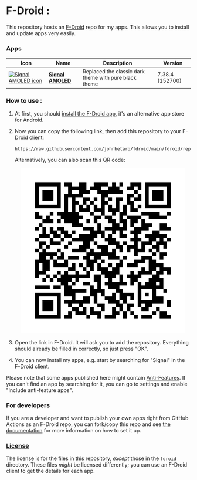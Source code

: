 # F-Droid :

This repository hosts an [F-Droid](https://f-droid.org/) repo for my apps. This allows you to install and update apps very easily.

### Apps

<!-- This table is auto-generated. Do not edit -->
| Icon | Name | Description | Version |
| --- | --- | --- | --- |
| <a href="https://github.com/johnbetaro/Signal-AMOLED"><img src="fdroid/repo/icons/" alt="Signal AMOLED icon" width="36px" height="36px"></a> | [**Signal AMOLED**](https://github.com/johnbetaro/Signal-AMOLED) | Replaced the classic dark theme with pure black theme | 7.38.4 (152700) |
<!-- end apps table -->

### How to use :

1. At first, you should [install the F-Droid app](https://f-droid.org/), it's an alternative app store for Android.
2. Now you can copy the following link, then add this repository to your F-Droid client:

    ```
    https://raw.githubusercontent.com/johnbetaro/fdroid/main/fdroid/repo
    ```

    Alternatively, you can also scan this QR code:

    <p align="center">
      <img src="fdroid/repo/icons/icon.png?raw=true" alt="F-Droid repo QR code"/>
    </p>

3. Open the link in F-Droid. It will ask you to add the repository. Everything should already be filled in correctly, so just press "OK".
4. You can now install my apps, e.g. start by searching for "Signal" in the F-Droid client.

Please note that some apps published here might contain [Anti-Features](https://f-droid.org/en/docs/Anti-Features/). If you can't find an app by searching for it, you can go to settings and enable "Include anti-feature apps".

### For developers
If you are a developer and want to publish your own apps right from GitHub Actions as an F-Droid repo, you can fork/copy this repo and see  [the documentation](setup.md) for more information on how to set it up.

### [License](LICENSE)
The license is for the files in this repository, *except* those in the `fdroid` directory. These files *might* be licensed differently; you can use an F-Droid client to get the details for each app.
